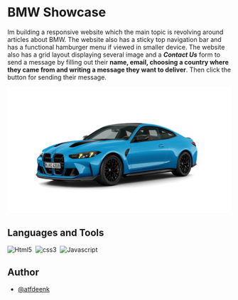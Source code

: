 # BMW Showcase

Im building a responsive website which the main topic is revolving around articles about BMW.
The website also has a sticky top navigation bar and has a functional hamburger menu if viewed in smaller device. The website also has a grid layout displaying several image and a **_Contact Us_** form to send a message by filling out their **name, email, choosing a country where they came from and writing a message they want to deliver**. Then click the button for sending their message.

![nature landscape](/assets/image/bmw.png 'nature landscape')

## Languages and Tools

<div>
    <img src="https://cdn.jsdelivr.net/npm/devicon-2.2@2.2.0/icons/html5/html5-original.svg" title="Html5" alt="Html5" width="40" height="40"/>&nbsp;
    <img src="https://cdn.jsdelivr.net/npm/devicon-2.2@2.2.0/icons/css3/css3-original.svg" title="css3" alt="css3" width="40" height="40"/>&nbsp;
     <img src="https://cdn.jsdelivr.net/gh/devicons/devicon/icons/javascript/javascript-original.svg" title="Javascript" alt="Javascript" width="40" height="40"/>&nbsp;
</div>

## Author

- [@atfdeenk](https://www.github.com/atfdeenk)

<!-- [![Review Assignment Due Date](https://classroom.github.com/assets/deadline-readme-button-22041afd0340ce965d47ae6ef1cefeee28c7c493a6346c4f15d667ab976d596c.svg)](https://classroom.github.com/a/f-sXtHED) -->

